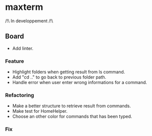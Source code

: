 # maxterm

/!\ In developpement /!\

## Board

- Add linter.

### Feature

- Highlight folders when getting result from ls command.
- Add "cd .." to go back to previous folder path.
- Handle error when user enter wrong informations for a command.

### Refactoring

- Make a better structure to retrieve result from commands.
- Make test for HomeHelper.
- Choose an other color for commands that has been typed.

### Fix
